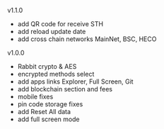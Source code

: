 v1.1.0
- add QR code for receive STH
- add reload update date
- add cross chain networks MainNet, BSC, HECO


v1.0.0

- Rabbit crypto & AES
- encrypted methods select
- add apps links Explorer, Full Screen, Git 
- add blockchain section and fees
- mobile fixes
- pin code storage fixes
- add Reset All data
- add full screen mode

